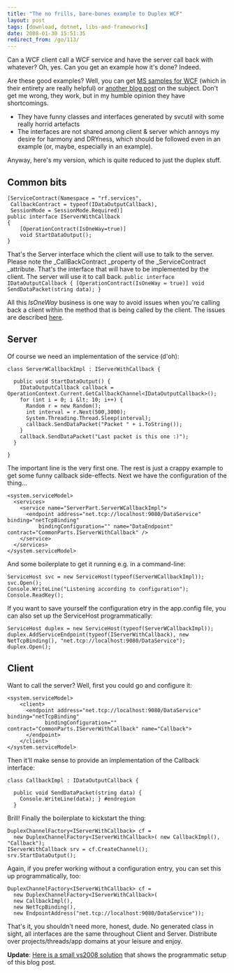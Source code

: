 ```yaml
---
title: "The no frills, bare-bones example to Duplex WCF"
layout: post
tags: [download, dotnet, libs-and-frameworks]
date: 2008-01-30 15:51:35
redirect_from: /go/113/
---
```


Can a WCF client call a WCF service and have the server call back with whatever? Oh, yes. Can you get an example how it's done? Indeed.

Are these good examples? Well, you can get [MS samples for WCF](http://www.microsoft.com/downloads/thankyou.aspx?familyId=2611a6ff-fd2d-4f5b-a672-c002f1c09ccd&amp;displayLang=en) (which in their entirety are really helpful) or [another blog post](http://dotnetaddict.dotnetdevelopersjournal.com/wcf_alarmclock.htm) on the subject. Don't get me wrong, they work, but in my humble opinion they have shortcomings.

*   They have funny classes and interfaces generated by svcutil with some really horrid artefacts  <li>The interfaces are not shared among client &amp; server which annoys my desire for harmony and DRYness, which should be followed even in an example (or, maybe, especially in an example). 

Anyway, here's my version, which is quite reduced to just the duplex stuff.

## Common bits

    [ServiceContract(Namespace = "rf.services", 
     CallbackContract = typeof(IDataOutputCallback), 
     SessionMode = SessionMode.Required)]
    public interface IServerWithCallback
    {
        [OperationContract(IsOneWay=true)]
        void StartDataOutput();
    }

That's the Server interface which the client will use to talk to the server. Please note the _CallBackContract _property of the _ServiceContract _attribute. That's the interface that will have to be implemented by the client. The server will use it to call back.
`public interface IDataOutputCallback { [OperationContract(IsOneWay = true)] void SendDataPacket(string data); } `

All this _IsOneWay_ business is one way to avoid issues when you're calling back a client within the method that is being called by the client. The issues are described [here](http://www.codeproject.com/KB/WCF/WCF_Duplex_UI_Threads.aspx).

## Server

Of course we need an implementation of the service (d'oh): 

    class ServerWCallbackImpl : IServerWithCallback { 
      
      public void StartDataOutput() { 
        IDataOutputCallback callback = OperationContext.Current.GetCallbackChannel<IDataOutputCallback>(); 
        for (int i = 0; i &lt; 10; i++) { 
          Random r = new Random(); 
          int interval = r.Next(500,3000); 
          System.Threading.Thread.Sleep(interval); 
          callback.SendDataPacket("Packet " + i.ToString()); 
        } 
        callback.SendDataPacket("Last packet is this one :)"); 
      }

    }

The important line is the very first one. The rest is just a crappy example to get some funny callback side-effects. Next we have the configuration of the thing...

    <system.serviceModel>
      <services>
        <service name="ServerPart.ServerWCallbackImpl">
          <endpoint address="net.tcp://localhost:9080/DataService" binding="netTcpBinding"
              bindingConfiguration="" name="DataEndpoint" contract="CommonParts.IServerWithCallback" />
        </service>
      </services>
    </system.serviceModel>

And some boilerplate to get it running e.g. in a command-line:

    ServiceHost svc = new ServiceHost(typeof(ServerWCallbackImpl)); 
    svc.Open(); 
    Console.WriteLine("Listening according to configuration"); 
    Console.ReadKey(); 

If you want to save yourself the configuration etry in the app.config file, you can also set up the ServiceHost programmatically:

    ServiceHost duplex = new ServiceHost(typeof(ServerWCallbackImpl)); 
    duplex.AddServiceEndpoint(typeof(IServerWithCallback), new NetTcpBinding(), "net.tcp://localhost:9080/DataService"); 
    duplex.Open(); 

## Client

Want to call the server? Well, first you could go and configure it:

    <system.serviceModel>
        <client>
          <endpoint address="net.tcp://localhost:9080/DataService" binding="netTcpBinding"
                bindingConfiguration="" contract="CommonParts.IServerWithCallback" name="Callback">
          </endpoint>
        </client>
    </system.serviceModel>

Then it'll make sense to provide an implementation of the Callback interface:

    class CallbackImpl : IDataOutputCallback { 

      public void SendDataPacket(string data) { 
        Console.WriteLine(data); } #endregion 
      }

Brill! Finally the boilerplate to kickstart the thing:

    DuplexChannelFactory<IServerWithCallback> cf = 
      new DuplexChannelFactory<IServerWithCallback>( new CallbackImpl(), "Callback"); 
    IServerWithCallback srv = cf.CreateChannel(); 
    srv.StartDataOutput(); 

Again, if you prefer working without a configuration entry, you can set this up programmatically, too:

    DuplexChannelFactory<IServerWithCallback> cf = 
      new DuplexChannelFactory<IServerWithCallback>(
      new CallbackImpl(), 
      new NetTcpBinding(), 
      new EndpointAddress("net.tcp://localhost:9080/DataService"));

That's it, you shouldn't need more, honest, dude. No generated class in sight, all interfaces are the same throughout Client and Server. Distribute over projects/threads/app domains at your leisure and enjoy.

**Update**: [Here is a small vs2008 solution](/public/assets/RF.WCF.Callback.zip) that shows the programmatic setup of this blog post.
